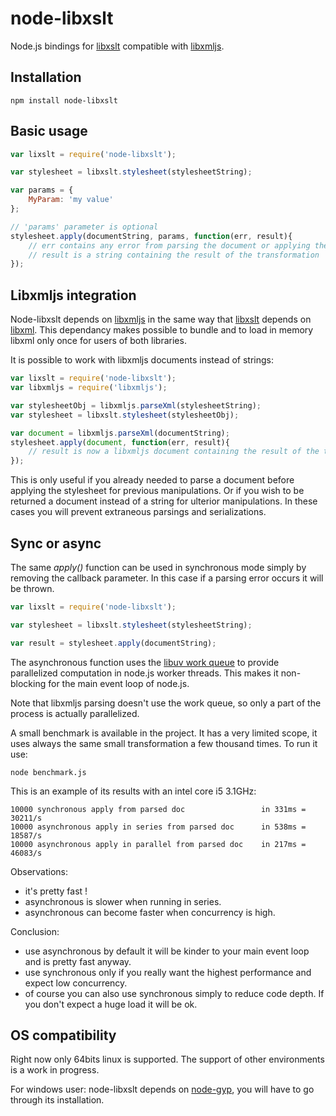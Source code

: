 node-libxslt
============

Node.js bindings for [libxslt](http://xmlsoft.org/libxslt/) compatible with [libxmljs](https://github.com/polotek/libxmljs/issues/226).

Installation
------------

	npm install node-libxslt

Basic usage
-----------

```js
var lixslt = require('node-libxslt');

var stylesheet = libxslt.stylesheet(stylesheetString);

var params = {
	MyParam: 'my value'
};

// 'params' parameter is optional
stylesheet.apply(documentString, params, function(err, result){
	// err contains any error from parsing the document or applying the the stylesheet
	// result is a string containing the result of the transformation
});

```

Libxmljs integration
--------------------

Node-libxslt depends on [libxmljs](https://github.com/polotek/libxmljs/issues/226) in the same way that [libxslt](http://xmlsoft.org/libxslt/) depends on [libxml](http://xmlsoft.org/). This dependancy makes possible to bundle and to load in memory libxml only once for users of both libraries.

It is possible to work with libxmljs documents instead of strings:

```js
var lixslt = require('node-libxslt');
var libxmljs = require('libxmljs');

var stylesheetObj = libxmljs.parseXml(stylesheetString);
var stylesheet = libxslt.stylesheet(stylesheetObj);

var document = libxmljs.parseXml(documentString);
stylesheet.apply(document, function(err, result){
	// result is now a libxmljs document containing the result of the transformation
});

```

This is only useful if you already needed to parse a document before applying the stylesheet for previous manipulations.
Or if you wish to be returned a document instead of a string for ulterior manipulations.
In these cases you will prevent extraneous parsings and serializations.	

Sync or async
-------------

The same *apply()* function can be used in synchronous mode simply by removing the callback parameter.
In this case if a parsing error occurs it will be thrown.

```js
var lixslt = require('node-libxslt');

var stylesheet = libxslt.stylesheet(stylesheetString);

var result = stylesheet.apply(documentString);

```

The asynchronous function uses the [libuv work queue](http://nikhilm.github.io/uvbook/threads.html#libuv-work-queue)
to provide parallelized computation in node.js worker threads. This makes it non-blocking for the main event loop of node.js.

Note that libxmljs parsing doesn't use the work queue, so only a part of the process is actually parallelized.

A small benchmark is available in the project. It has a very limited scope, it uses always the same small transformation a few thousand times.
To run it use:

    node benchmark.js

This is an example of its results with an intel core i5 3.1GHz:

```
10000 synchronous apply from parsed doc			 		in 331ms = 30211/s
10000 asynchronous apply in series from parsed doc		in 538ms = 18587/s
10000 asynchronous apply in parallel from parsed doc	in 217ms = 46083/s
```

Observations:
  - it's pretty fast !
  - asynchronous is slower when running in series.
  - asynchronous can become faster when concurrency is high.

Conclusion:
  - use asynchronous by default it will be kinder to your main event loop and is pretty fast anyway.
  - use synchronous only if you really want the highest performance and expect low concurrency.
  - of course you can also use synchronous simply to reduce code depth. If you don't expect a huge load it will be ok.

OS compatibility
----------------

Right now only 64bits linux is supported. The support of other environments is a work in progress.

For windows user: node-libxslt depends on [node-gyp](https://github.com/TooTallNate/node-gyp), you will have to go through its installation.